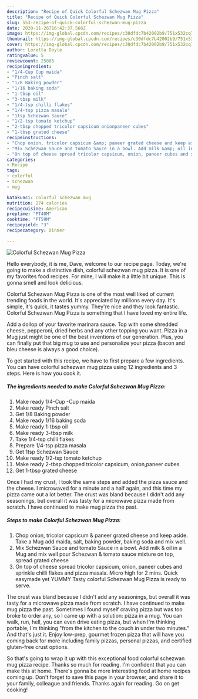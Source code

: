 ```yaml
---
description: "Recipe of Quick Colorful Schezwan Mug Pizza"
title: "Recipe of Quick Colorful Schezwan Mug Pizza"
slug: 553-recipe-of-quick-colorful-schezwan-mug-pizza
date: 2020-11-26T16:42:37.566Z
image: https://img-global.cpcdn.com/recipes/c30dfdc7b42002b9/751x532cq70/colorful-schezwan-mug-pizza-recipe-main-photo.jpg
thumbnail: https://img-global.cpcdn.com/recipes/c30dfdc7b42002b9/751x532cq70/colorful-schezwan-mug-pizza-recipe-main-photo.jpg
cover: https://img-global.cpcdn.com/recipes/c30dfdc7b42002b9/751x532cq70/colorful-schezwan-mug-pizza-recipe-main-photo.jpg
author: Loretta Doyle
ratingvalue: 5
reviewcount: 25885
recipeingredient:
- "1/4-Cup Cup maida"
- "Pinch salt"
- "1/8 Baking powder"
- "1/16 baking soda"
- "1-tbsp oil"
- "3-tbsp milk"
- "1/4-tsp chilli flakes"
- "1/4-tsp pizza masala"
- "1tsp Schezwan Sauce"
- "1/2-tsp tomato ketchup"
- "2-tbsp chopped tricolor capsicum onionpaneer cubes"
- "1-tbsp grated cheese"
recipeinstructions:
- "Chop onion, tricolor capsicum &amp; paneer grated cheese and keep aside. Take a Mug add maida, salt, baking.powder, baking soda and mix well."
- "Mix Schezwan Sauce and tomato Sauce in a bowl. Add milk &amp; oil in a Mug and mix well pour Schezwan &amp; tomato sauce mixture on top, spread grated cheese"
- "On top of cheese spread tricolor capsicum, onion, paneer cubes and sprinkle chilli flakes and pizza masala. Micro high for 2 mins. Quick easymade yet YUMMY Tasty colorful Schezwan Mug Pizza is ready to serve."
categories:
- Recipe
tags:
- colorful
- schezwan
- mug

katakunci: colorful schezwan mug 
nutrition: 274 calories
recipecuisine: American
preptime: "PT40M"
cooktime: "PT59M"
recipeyield: "3"
recipecategory: Dinner

---
```



![Colorful Schezwan Mug Pizza](https://img-global.cpcdn.com/recipes/c30dfdc7b42002b9/751x532cq70/colorful-schezwan-mug-pizza-recipe-main-photo.jpg)

Hello everybody, it is me, Dave, welcome to our recipe page. Today, we're going to make a distinctive dish, colorful schezwan mug pizza. It is one of my favorites food recipes. For mine, I will make it a little bit unique. This is gonna smell and look delicious.

Colorful Schezwan Mug Pizza is one of the most well liked of current trending foods in the world. It's appreciated by millions every day. It's simple, it's quick, it tastes yummy. They're nice and they look fantastic. Colorful Schezwan Mug Pizza is something that I have loved my entire life.

Add a dollop of your favorite marinara sauce. Top with some shredded cheese, pepperoni, dried herbs and any other topping you want. Pizza in a Mug just might be one of the best inventions of our generation. Plus, you can finally put that big mug to use and personalize your pizza (bacon and bleu cheese is always a good choice).


To get started with this recipe, we have to first prepare a few ingredients. You can have colorful schezwan mug pizza using 12 ingredients and 3 steps. Here is how you cook it.

<!--inarticleads1-->

##### The ingredients needed to make Colorful Schezwan Mug Pizza:

1. Make ready 1/4-Cup -Cup maida
1. Make ready Pinch salt
1. Get 1/8 Baking powder
1. Make ready 1/16 baking soda
1. Make ready 1-tbsp oil
1. Make ready 3-tbsp milk
1. Take 1/4-tsp chilli flakes
1. Prepare 1/4-tsp pizza masala
1. Get 1tsp Schezwan Sauce
1. Make ready 1/2-tsp tomato ketchup
1. Make ready 2-tbsp chopped tricolor capsicum, onion,paneer cubes
1. Get 1-tbsp grated cheese


Once I had my crust, I took the same steps and added the pizza sauce and the cheese. I microwaved for a minute and a half again, and this time my pizza came out a lot better. The crust was bland because I didn&#39;t add any seasonings, but overall it was tasty for a microwave pizza made from scratch. I have continued to make mug pizza the past. 

<!--inarticleads2-->

##### Steps to make Colorful Schezwan Mug Pizza:

1. Chop onion, tricolor capsicum &amp; paneer grated cheese and keep aside. Take a Mug add maida, salt, baking.powder, baking soda and mix well.
1. Mix Schezwan Sauce and tomato Sauce in a bowl. Add milk &amp; oil in a Mug and mix well pour Schezwan &amp; tomato sauce mixture on top, spread grated cheese
1. On top of cheese spread tricolor capsicum, onion, paneer cubes and sprinkle chilli flakes and pizza masala. Micro high for 2 mins. Quick easymade yet YUMMY Tasty colorful Schezwan Mug Pizza is ready to serve.


The crust was bland because I didn&#39;t add any seasonings, but overall it was tasty for a microwave pizza made from scratch. I have continued to make mug pizza the past. Sometimes I found myself craving pizza but was too broke to order any, so I came up with a solution: pizza in a mug. You can walk, run, hell, you can even drive eating pizza, but when I&#39;m thinking portable, I&#39;m thinking &#34;from the kitchen to the couch in under two minutes.&#34; And that&#39;s just it. Enjoy low-prep, gourmet frozen pizza that will have you coming back for more including family pizzas, personal pizzas, and certified gluten-free crust options. 

So that's going to wrap it up with this exceptional food colorful schezwan mug pizza recipe. Thanks so much for reading. I'm confident that you can make this at home. There's gonna be more interesting food at home recipes coming up. Don't forget to save this page in your browser, and share it to your family, colleague and friends. Thanks again for reading. Go on get cooking!
